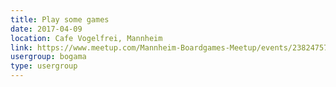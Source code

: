 ```yaml
---
title: Play some games
date: 2017-04-09
location: Cafe Vogelfrei, Mannheim
link: https://www.meetup.com/Mannheim-Boardgames-Meetup/events/238247572/
usergroup: bogama
type: usergroup
---
```

